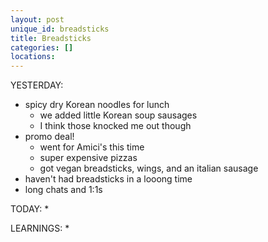 ```yaml
---
layout: post
unique_id: breadsticks
title: Breadsticks
categories: []
locations: 
---
```


YESTERDAY:
* spicy dry Korean noodles for lunch
  * we added little Korean soup sausages
  * I think those knocked me out though
* promo deal!
  * went for Amici's this time
  * super expensive pizzas
  * got vegan breadsticks, wings, and an italian sausage
* haven't had breadsticks in a looong time
* long chats and 1:1s

TODAY:
* 

LEARNINGS:
* 
